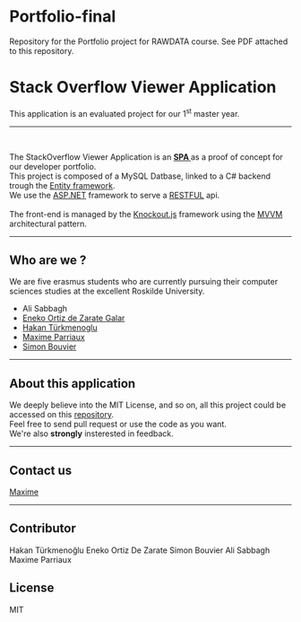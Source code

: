 # Portfolio-final

Repository for the Portfolio project for RAWDATA course.
See PDF attached to this repository.

<div class="no-gutters">
    <!-- Jumbotron -->
    <div class="jumbotron jumbotron-fluid" style="margin-bottom: 0;">
        <div class="container">
            <h1 class="display-3">Stack
                <b>Overflow</b> Viewer Application</h1>
            <p class="lead">
                This application is an evaluated project for our 1<sup>st</sup> master year.
            </p>
            <hr />
            <br/>
            <p>
                The StackOverflow Viewer Application is an
                <u>
                    <b>
                        <a title="Single Page Application">SPA</a>
                    </b>
                </u>
                as a proof of concept for our developer portfolio.
                <br/>
                This project is composed of a MySQL Datbase, linked to a C# backend trough
                the
                <a title="EntityFramework" href="https://msdn.microsoft.com/en-us/library/aa937723(v=vs.113).aspx">Entity framework</a>.
                <br/> We use the
                <a title="ASP.NET Framework" href="https://www.asp.net/">ASP.NET</a> framework to serve a
                <u>
                    <a title="Representation State Transfer" href="https://fr.wikipedia.org/wiki/Representational_state_transfer">RESTFUL</a></u>
                     api.
                <br/>
                <br/> The front-end is managed by the
                <a title="Knockout." href="http://knockoutjs.com/">Knockout.js</a> framework using the
                <u>
                    <a href="https://en.wikipedia.org/wiki/Model%E2%80%93view%E2%80%93viewmodel" title="Model-View-Viewmodel">MVVM</a></u>
                 architectural pattern.
            </p>
        </div>
    </div>
    <hr/>
        <h2 class="display-5">Who are we ?</h2>
            <p>
                We are five erasmus students who are currently pursuing their computer sciences studies at the excellent Roskilde University.
                <ul>
                    <li>
                        <a title="Sabbagh">Ali Sabbagh</a>
                    </li>
                    <li>
                        <a href="https://github.com/eortizdezarate001" title="eortizdezarate001">Eneko Ortiz de Zarate Galar</a>
                    </li>
                    <li>
                        <a href="https://github.com/PythEch" title="PythEch">Hakan Türkmenoglu</a>
                    </li>
                    <li>
                        <a href="https://github.com/ParriauxMaxime" title="ParriauxMaxime">Maxime Parriaux</a>
                    </li>
                    <li>
                        <a href="https://github.com/Dragule" title="Dragule">Simon Bouvier</a>
                    </li>
                </ul>
            </p>
            <hr>
            <h2 class="display-5">About this application</h2>
            <p>
                We deeply believe into the MIT License, and so on, all this project could be accessed on
                this <a title="GitHub" href="https://github.com/ParriauxMaxime/Portfolio_final">repository</a>.
                <br/>
                Feel free to send pull request or use the code as you want.
                <br/>
                We're also <b>strongly</b> insterested in feedback.
            </p>
            <hr>
            <h2 class="display-5">Contact us</h2>
            <p>
                    <a href="mailto:maxime.parriaux@epitech.eu?Subject=SOVA_reply" target="_top">Maxime</a>
            </p>
            <hr>
        </section>
    </div>
</div>

## Contributor
Hakan Türkmenoğlu
Eneko Ortiz De Zarate
Simon Bouvier
Ali Sabbagh
Maxime Parriaux

## License
MIT
